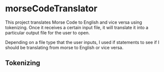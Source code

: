 # morseCodeTranslator
This project translates Morse Code to English and vice versa using tokenizing. Once it receives a certain input file, it will translate it into a particular output file for the user to open.



Depending on a file type that the user inputs, I used if statements to see if I should be translating from morse to English or vice versa.

Tokenizing
- 

